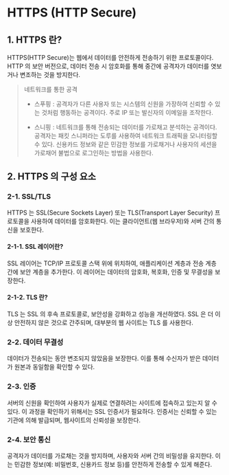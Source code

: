 # HTTPS (HTTP Secure)

## 1. HTTPS 란?
HTTPS(HTTP Secure)는 웹에서 데이터를 안전하게 전송하기 위한 프로토콜이다. HTTP 의 보안 버전으로, 데이터 전송 시 암호화를 통해 중간에 공격자가 데이터를 엿보거나 변조하는 것을 방지한다.

> 네트워크를 통한 공격
> - 스푸핑 : 공격자가 다른 사용자 또는 시스템의 신원을 가장하여 신뢰할 수 있는 것처럼 행동하는 공격이다. 주로 IP 또는 발신자의 이메일을 조작한다.
> 
> - 스니핑 : 네트워크를 통해 전송되는 데이터를 가로채고 분석하는 공격이다. 공격자는 패킷 스니퍼라는 도루를 사용하여 네트워크 트래픽을 모니터링할 수 있다. 신용카드 정보와 같은 민감한 정보를 가로채거나 사용자의 세션을 가로채어 불법으로 로그인하는 방법을 사용한다.

## 2. HTTPS 의 구성 요소

### 2-1. SSL/TLS
HTTPS 는 SSL(Secure Sockets Layer) 또는 TLS(Transport Layer Security) 프로토콜을 사용하여 데이터를 암호화한다. 이는 클라이언트(웹 브라우저)와 서버 간의 통신을 보호한다.

#### 2-1-1. SSL 레이어란?
SSL 레이어는 TCP/IP 프로토콜 스택 위에 위치하여, 애플리케이션 계층과 전송 계층 간에 보안 계층을 추가한다. 이 레이어는 데이터의 암호화, 복호화, 인증 및 무결성을 보장한다.

#### 2-1-2. TLS 란?
TLS 는 SSL 의 후속 프로토콜로, 보안성을 강화하고 성능을 개선하였다. SSL 은 더 이상 안전하지 않은 것으로 간주되며, 대부분의 웹 사이트는 TLS 를 사용한다.

### 2-2. 데이터 무결성
데이터가 전송되는 동안 변조되지 않았음을 보장한다. 이를 통해 수신자가 받은 데이터가 원본과 동일함을 확인할 수 있다.

### 2-3. 인증
서버의 신원을 확인하여 사용자가 실제로 연결하려는 사이트에 접속하고 있는지 알 수 있다. 이 과정을 확인하기 위해서는 SSL 인증서가 필요하다. 인증서는 신뢰할 수 있는 기관에 의해 발급되며, 웹사이트의 신뢰성을 보장한다.

### 2-4. 보안 통신
공격자가 데이터를 가로채는 것을 방지하며, 사용자와 서버 간의 비밀성을 유지한다. 이는 민감한 정보(예: 비밀번호, 신용카드 정보 등)를 안전하게 전송할 수 있게 해준다.